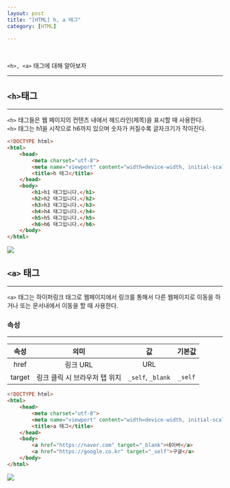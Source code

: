 ```yaml
---
layout: post
title: "[HTML] h, a 태그"
category: [HTML]

---
```

<br>

`<h>, <a>` 태그에 대해 알아보자
<!-- more -->
<hr>


## `<h>`태그
---
`<h>` 태그들은 웹 페이지의 컨텐츠 내에서 헤드라인(제목)을 표시할 때 사용한다.   
`<h>` 태그는 h1을 시작으로 h6까지 있으며 숫자가 커질수록 글자크기가 작아진다.

```html
<!DOCTYPE html>
<html>
    <head>
        <meta charset="utf-8">
        <meta name="viewport" content="width=device-width, initial-scale=1.0">
        <title>h 태그</title>
    </head>
    <body>
        <h1>h1 태그입니다.</h1>
        <h2>h2 태그입니다.</h2>
        <h3>h3 태그입니다.</h3>
        <h4>h4 태그입니다.</h4>
        <h5>h5 태그입니다.</h5>
        <h6>h6 태그입니다.</h6>
    </body>
</html>
```
<img src="https://sanggil1107.github.io//public/img/html/h.PNG" >
<br>

## `<a>` 태그
---
`<a>` 태그는 하이퍼링크 태그로 웹페이지에서 링크를 통해서 다른 웹페이지로 이동을 하거나 또는 문서내에서 이동을 할 때 사용한다.   

### 속성
---

|속성|의미|값|기본값|
|:---:|:---:|:---:|:---:|
|href|링크 URL|URL| |
|target|링크 클릭 시 브라우저 탭 위치|`_self`, `_blank`|`_self`|

```html
<!DOCTYPE html>
<html>
    <head>
        <meta charset="utf-8">
        <meta name="viewport" content="width=device-width, initial-scale=1.0">
        <title>a 태그</title>
    </head>
    <body>
        <a href="https://naver.com" target="_blank">네이버</a>
        <a href="https://google.co.kr" target="_self">구글</a>
    </body>
</html>
```
<img src="https://sanggil1107.github.io//public/img/html/a.PNG">